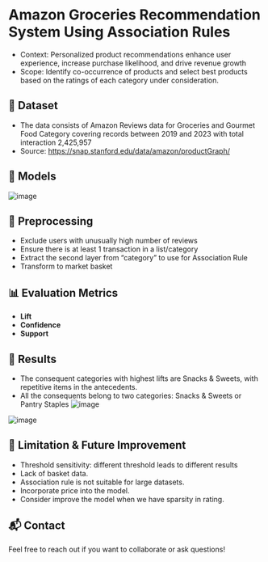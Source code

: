 # Amazon Groceries Recommendation System Using Association Rules

- Context: Personalized product recommendations enhance user experience, increase purchase likelihood, and drive revenue growth
- Scope: Identify co-occurrence of products and select best products based on the ratings of each category under consideration. 

## 📁 Dataset
- The data consists of Amazon Reviews data for Groceries and Gourmet Food Category covering records between 2019 and 2023 with total interaction 2,425,957
- Source: https://snap.stanford.edu/data/amazon/productGraph/

## 🧠 Models
![image](https://github.com/user-attachments/assets/7466080b-8952-4ea6-9961-2eddee20f126)

## 🔧 Preprocessing
- Exclude users with unusually high number of reviews
- Ensure there is at least 1 transaction in a list/category
- Extract the second layer from “category” to use for Association Rule
- Transform to market basket

## 📊 Evaluation Metrics
- **Lift**
- **Confidence**
- **Support**

## 🧪 Results
- The consequent categories with highest lifts are Snacks & Sweets, with repetitive items in the antecedents.
- All the consequents belong to two categories: Snacks & Sweets or Pantry Staples
![image](https://github.com/user-attachments/assets/2ba11a4e-036b-4cf5-aa16-54ea1decc29b)

![image](https://github.com/user-attachments/assets/4adda73a-c2fd-49fc-b77b-2e536802ee5a)

## 📌 Limitation & Future Improvement
- Threshold sensitivity: different threshold leads to different results
- Lack of basket data.
- Association rule is not suitable for large datasets.
- Incorporate price into the model.
- Consider improve the model when we have sparsity in rating.


## 📬 Contact
Feel free to reach out if you want to collaborate or ask questions!

